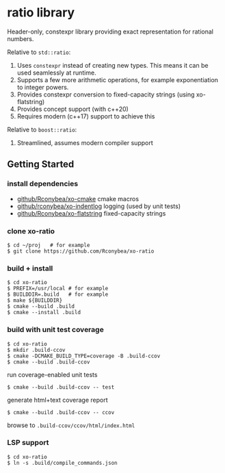 # ratio library

Header-only, constexpr library providing exact representation for rational numbers.

Relative to `std::ratio`:
1. Uses `constexpr` instead of creating new types.
   This means it can be used seamlessly at runtime.
2. Supports a few more arithmetic operations,
   for example exponentiation to integer powers.
3. Provides constexpr conversion to fixed-capacity strings (using xo-flatstring)
3. Provides concept support (with c++20)
4. Requires modern (c++17) support to achieve this

Relative to `boost::ratio`:
1. Streamlined, assumes modern compiler support

## Getting Started

### install dependencies

- [github/Rconybea/xo-cmake](https://github.com/Rconybea/xo-cmake) cmake macros
- [github/rconybea/xo-indentlog](https://github.com/Rconybea/xo-indentlog) logging (used by unit tests)
- [github/Rconybea/xo-flatstring](https://github.com/Rconybea/xo-flatstring) fixed-capacity strings

### clone xo-ratio

```
$ cd ~/proj   # for example
$ git clone https://github.com/Rconybea/xo-ratio
```

### build + install
```
$ cd xo-ratio
$ PREFIX=/usr/local # for example
$ BUILDDIR=.build   # for example
$ make ${BUILDDIR}
$ cmake --build .build
$ cmake --install .build
```

### build with unit test coverage
```
$ cd xo-ratio
$ mkdir .build-ccov
$ cmake -DCMAKE_BUILD_TYPE=coverage -B .build-ccov
$ cmake --build .build-ccov
```

run coverage-enabled unit tests
```
$ cmake --build .build-ccov -- test
```

generate html+text coverage report
```
$ cmake --build .build-ccov -- ccov
```

browse to `.build-ccov/ccov/html/index.html`

### LSP support
```
$ cd xo-ratio
$ ln -s .build/compile_commands.json
```
